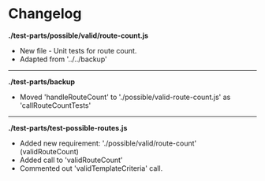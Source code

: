# Changelog

**./test-parts/possible/valid/route-count.js**
* New file - Unit tests for route count.
* Adapted from '../../backup'

---

**./test-parts/backup**
* Moved 'handleRouteCount' to './possible/valid-route-count.js' as 'callRouteCountTests'

---

**./test-parts/test-possible-routes.js**
* Added new requirement: './possible/valid/route-count' (validRouteCount)
* Added call to 'validRouteCount'
* Commented out 'validTemplateCriteria' call.